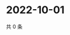# 2022-10-01

共 0 条

<!-- BEGIN WEIBO -->
<!-- 最后更新时间 Sat Oct 01 2022 05:17:34 GMT+0800 (China Standard Time) -->

<!-- END WEIBO -->
